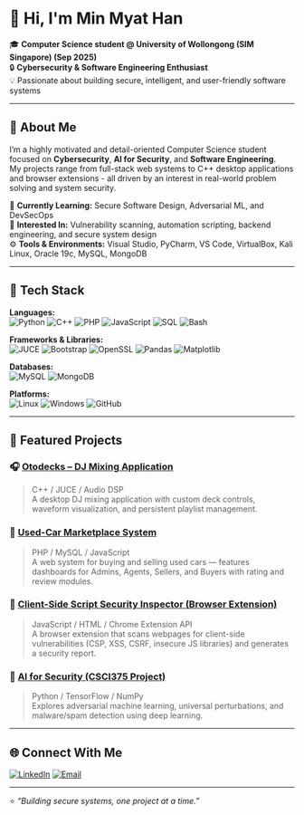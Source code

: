 # 👋 Hi, I'm Min Myat Han  

🎓 **Computer Science student @ University of Wollongong (SIM Singapore) (Sep 2025)**  
🔒 **Cybersecurity & Software Engineering Enthusiast**  
💡 Passionate about building secure, intelligent, and user-friendly software systems  

---

## 🧠 About Me  

I’m a highly motivated and detail-oriented Computer Science student focused on **Cybersecurity**, **AI for Security**, and **Software Engineering**.  
My projects range from full-stack web systems to C++ desktop applications and browser extensions - all driven by an interest in real-world problem solving and system security.  

🌱 **Currently Learning:** Secure Software Design, Adversarial ML, and DevSecOps  
🧩 **Interested In:** Vulnerability scanning, automation scripting, backend engineering, and secure system design  
⚙️ **Tools & Environments:** Visual Studio, PyCharm, VS Code, VirtualBox, Kali Linux, Oracle 19c, MySQL, MongoDB  

---

## 🧰 Tech Stack  

**Languages:**  
![Python](https://img.shields.io/badge/Python-3670A0?style=for-the-badge&logo=python&logoColor=ffdd54)
![C++](https://img.shields.io/badge/C++-00599C?style=for-the-badge&logo=cplusplus)
![PHP](https://img.shields.io/badge/PHP-777BB4?style=for-the-badge&logo=php)
![JavaScript](https://img.shields.io/badge/JavaScript-F7DF1E?style=for-the-badge&logo=javascript&logoColor=black)
![SQL](https://img.shields.io/badge/SQL-336791?style=for-the-badge&logo=postgresql)
![Bash](https://img.shields.io/badge/Bash-4EAA25?style=for-the-badge&logo=gnubash&logoColor=white)

**Frameworks & Libraries:**  
![JUCE](https://img.shields.io/badge/JUCE-C%2B%2B-00599C?style=for-the-badge)
![Bootstrap](https://img.shields.io/badge/Bootstrap-563D7C?style=for-the-badge&logo=bootstrap)
![OpenSSL](https://img.shields.io/badge/OpenSSL-721412?style=for-the-badge)
![Pandas](https://img.shields.io/badge/Pandas-150458?style=for-the-badge&logo=pandas)
![Matplotlib](https://img.shields.io/badge/Matplotlib-11557C?style=for-the-badge&logo=plotly&logoColor=white)

**Databases:**  
![MySQL](https://img.shields.io/badge/MySQL-4479A1?style=for-the-badge&logo=mysql)
![MongoDB](https://img.shields.io/badge/MongoDB-4EA94B?style=for-the-badge&logo=mongodb)

**Platforms:**  
![Linux](https://img.shields.io/badge/Linux-FCC624?style=for-the-badge&logo=linux&logoColor=black)
![Windows](https://img.shields.io/badge/Windows-0078D6?style=for-the-badge&logo=windows)
![GitHub](https://img.shields.io/badge/GitHub-181717?style=for-the-badge&logo=github)

---

## 🚀 Featured Projects  

### 🎧 [Otodecks – DJ Mixing Application](https://github.com/yourusername/otodecks)
> C++ / JUCE / Audio DSP  
A desktop DJ mixing application with custom deck controls, waveform visualization, and persistent playlist management.

### 🚗 [Used-Car Marketplace System](https://github.com/yourusername/used-car-marketplace)
> PHP / MySQL / JavaScript  
A web system for buying and selling used cars — features dashboards for Admins, Agents, Sellers, and Buyers with rating and review modules.

### 🧩 [Client-Side Script Security Inspector (Browser Extension)](https://github.com/yourusername/client-side-security-inspector)
> JavaScript / HTML / Chrome Extension API  
A browser extension that scans webpages for client-side vulnerabilities (CSP, XSS, CSRF, insecure JS libraries) and generates a security report.

### 🧠 [AI for Security (CSCI375 Project)](https://github.com/yourusername/ai-security)
> Python / TensorFlow / NumPy  
Explores adversarial machine learning, universal perturbations, and malware/spam detection using deep learning.

---

## 🌐 Connect With Me  

[![LinkedIn](https://img.shields.io/badge/LinkedIn-0A66C2?style=for-the-badge&logo=linkedin)](https://www.linkedin.com/in/min-myat-han-300623302/)
[![Email](https://img.shields.io/badge/Email-D14836?style=for-the-badge&logo=gmail&logoColor=white)](minmh09@gmail.com)

---

⭐️ *“Building secure systems, one project at a time.”*
